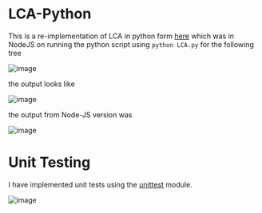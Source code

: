 # LCA-Python

This is a re-implementation of LCA in python form [here](https://github.com/johnkommala/LCA-NodeJS) which was in NodeJS
on running the python script using `python LCA.py` for the following tree

![image](https://user-images.githubusercontent.com/91032767/135155149-c79c816b-e91b-4707-9cbf-1a045efbf191.png)

the output looks like

![image](https://user-images.githubusercontent.com/91032767/135155219-d7e6fbe9-d0ba-46da-abda-6d207bc00dab.png)

the output from Node-JS version was

![image](https://user-images.githubusercontent.com/91032767/135155308-a1e53683-61a1-4487-83d6-da865c25facd.png)

# Unit Testing

I have implemented unit tests using the [unittest](https://docs.python.org/3/library/unittest.html) module.

![image](https://user-images.githubusercontent.com/91032767/137159149-aabb6dac-99d3-4608-9789-d54d038b19f7.png)
